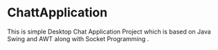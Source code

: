 # ChattApplication
This is simple  Desktop Chat Application Project which is based on Java Swing  and AWT  along with  Socket Programming .
